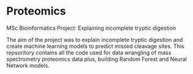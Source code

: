 # Proteomics
MSc Bioinformatics Project: Explaining incomplete tryptic digestion

The aim of the project was to explain incomplete tryptic digestion and create machine learning models to predict missed cleavage sites.
This repsoritory contains all the code used for data wrangling of mass spectrometry proteomics data plus, building Random Forest and Neural Network models. 
